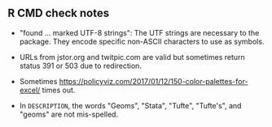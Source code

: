 ## R CMD check notes

-   "found ... marked UTF-8 strings": The UTF strings are necessary to the package.
    They encode specific non-ASCII characters to use as symbols.

-   URLs from jstor.org and twitpic.com are valid but sometimes return status 
    391 or 503 due to redirection.
    
-   Sometimes https://policyviz.com/2017/01/12/150-color-palettes-for-excel/
    times out.

-   In `DESCRIPTION`, the words "Geoms", "Stata", "Tufte", "Tufte's", 
    and "geoms" are not mis-spelled.
